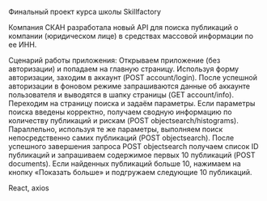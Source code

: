 Финальный проект курса школы Skillfactory

Компания СКАН разработала новый API для поиска публикаций о компании (юридическом лице) в средствах массовой информации по ее ИНН.

Cценарий работы приложения:
Открываем приложение (без авторизации) и попадаем на главную страницу.
Используя форму авторизации, заходим в аккаунт (POST account/login).
После успешной авторизации в фоновом режиме запрашиваются данные об аккаунте пользователя и выводятся в шапку страницы (GET account/info).
Переходим на страницу поиска и задаём параметры. Если параметры поиска введены корректно, получаем сводную информацию по количеству публикаций и рискам (POST objectsearch/histograms).
Параллельно, используя те же параметры, выполняем поиск непосредственно самих публикаций (POST objectsearch).
После успешного завершения запроса POST objectsearch получаем список ID публикаций и запрашиваем содержимое первых 10 публикаций (POST documents).
Если найденных публикаций больше 10, нажимаем на кнопку «Показать больше» и подгружаем следующие 10 публикаций.


React, axios
